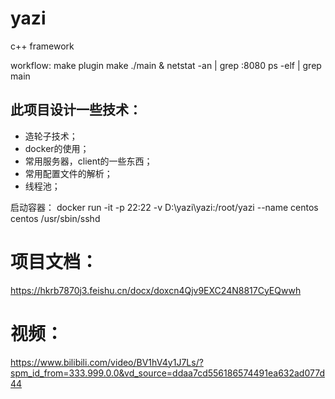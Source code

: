 # yazi
c++ framework


workflow:
make plugin
make
./main &
netstat -an | grep :8080
ps -elf | grep main

## 此项目设计一些技术：
* 造轮子技术；
* docker的使用；
* 常用服务器，client的一些东西；
* 常用配置文件的解析；
* 线程池；

启动容器：
docker run -it -p 22:22 -v D:\yazi\yazi:/root/yazi --name centos centos
/usr/sbin/sshd


# 项目文档：
https://hkrb7870j3.feishu.cn/docx/doxcn4Qjv9EXC24N8817CyEQwwh

# 视频：
https://www.bilibili.com/video/BV1hV4y1J7Ls/?spm_id_from=333.999.0.0&vd_source=ddaa7cd556186574491ea632ad077d44